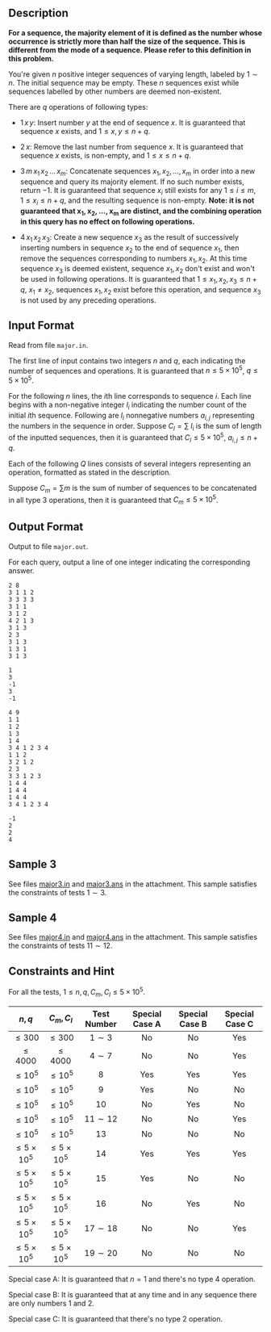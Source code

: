 ## Description

**For a sequence, the majority element of it is defined as the number whose occurrence is strictly more than half the size of the sequence. This is different from the mode of a sequence. Please refer to this definition in this problem.**

You're given $n$ positive integer sequences of varying length, labeled by $1 \sim n$. The initial sequence may be empty. These $n$ sequences exist while sequences labelled by other numbers are deemed non-existent.

There are $q$ operations of following types: 

* $1\, x\, y$: Insert number $y$ at the end of sequence $x$. It is guaranteed that sequence $x$ exists, and $1 \leq x,y \leq n+q$. 

* $2\, x$: Remove the last number from sequence $x$. It is guaranteed that sequence $x$ exists, is non-empty, and $1 \leq x \leq n+q$.

* $3\, m\, x_1\, x_2\, \ldots\, x_m$: Concatenate sequences $x_1,x_2,\ldots,x_m$ in order into a new sequence and query its majority element. If no such number exists, return $-1$. It is guaranteed that sequence $x_i$ still exists for any $1 \leq i \leq m$, $1 \leq x_i \leq n+q$, and the resulting sequence is non-empty. **Note: it is not guaranteed that $\boldsymbol{x_1,x_2,\ldots,x_m}$ are distinct, and the combining operation in this query has no effect on following operations.**

* $4\, x_1\, x_2\, x_3$: Create a new sequence $x_3$ as the result of successively inserting numbers in sequence $x_2$ to the end of sequence $x_1$, then remove the sequences corresponding to numbers $x_1,x_2$. At this time sequence $x_3$ is deemed existent, sequence $x_1,x_2$ don't exist and won't be used in following operations. It is guaranteed that $1 \leq x_1,x_2,x_3 \leq n+q$, $x_1 \neq x_2$, sequences $x_1,x_2$ exist before this operation, and sequence $x_3$ is not used by any preceding operations.

## Input Format

Read from file `major.in`.

The first line of input contains two integers $n$ and $q$, each indicating the number of sequences and operations. It is guaranteed that $n \leq 5 \times 10^5$, $q \leq 5 \times 10^5$.

For the following $n$ lines, the $i$th line corresponds to sequence $i$. Each line begins with a non-negative integer $l_i$ indicating the number count of the initial $i$th sequence. Following are $l_i$ nonnegative numbers $a_{i,j}$ representing the numbers in the sequence in order. Suppose $C_l = \sum\     l_i$ is the sum of length of the inputted sequences, then it is guaranteed that $C_l \leq 5 \times 10^5$, $a_{i,j} \leq n+q$. 

Each of the following $Q$ lines consists of several integers representing an operation, formatted as stated in the description. 

Suppose $C_m = \sum m$ is the sum of number of sequences to be concatenated in all type $3$ operations, then it is guaranteed that $C_m \leq 5 \times 10^5$. 

## Output Format

Output to file `major.out`.

For each query, output a line of one integer indicating the corresponding answer. 

```input1
2 8
3 1 1 2
3 3 3 3
3 1 1
3 1 2
4 2 1 3
3 1 3
2 3
3 1 3
1 3 1
3 1 3
```

```output1
1
3
-1
3
-1
```

```input2
4 9
1 1
1 2
1 3
1 4
3 4 1 2 3 4
1 1 2
3 2 1 2
2 3
3 3 1 2 3
1 4 4
1 4 4
1 4 4
3 4 1 2 3 4
```

```output2
-1
2
2
4
```

## Sample 3

See files [major3.in](file://major3.in) and [major3.ans](file://major3.ans) in the attachment. 
This sample satisfies the constraints of tests $1 \sim 3$.

## Sample 4

See files [major4.in](file://major4.in) and [major4.ans](file://major4.ans) in the attachment. 
This sample satisfies the constraints of tests $11 \sim 12$.

## Constraints and Hint

For all the tests, $1 \leq n,q,C_m,C_l \leq 5 \times 10^5$.

|        $n,q$         |      $C_m,C_l$       | Test Number  | Special Case A | Special Case B | Special Case C |
| :------------------: | :------------------: | :----------: | :------------: | :------------: | :------------: |
|      $\leq 300$      |      $\leq 300$      |  $1 \sim 3$  |       No       |       No       |      Yes       |
|     $\leq 4000$      |     $\leq 4000$      |  $4 \sim 7$  |       No       |       No       |      Yes       |
|     $\leq 10^5$      |     $\leq 10^5$      |     $8$      |      Yes       |      Yes       |      Yes       |
|     $\leq 10^5$      |     $\leq 10^5$      |     $9$      |      Yes       |       No       |       No       |
|     $\leq 10^5$      |     $\leq 10^5$      |     $10$     |       No       |      Yes       |       No       |
|     $\leq 10^5$      |     $\leq 10^5$      | $11 \sim 12$ |       No       |       No       |      Yes       |
|     $\leq 10^5$      |     $\leq 10^5$      |     $13$     |       No       |       No       |       No       |
| $\leq 5 \times 10^5$ | $\leq 5 \times 10^5$ |     $14$     |      Yes       |      Yes       |      Yes       |
| $\leq 5 \times 10^5$ | $\leq 5 \times 10^5$ |     $15$     |      Yes       |       No       |       No       |
| $\leq 5 \times 10^5$ | $\leq 5 \times 10^5$ |     $16$     |       No       |      Yes       |       No       |
| $\leq 5 \times 10^5$ | $\leq 5 \times 10^5$ | $17 \sim 18$ |       No       |       No       |      Yes       |
| $\leq 5 \times 10^5$ | $\leq 5 \times 10^5$ | $19 \sim 20$ |       No       |       No       |       No       |

Special case A: It is guaranteed that $n = 1$ and there's no type $4$ operation.

Special case B: It is guaranteed that at any time and in any sequence there are only numbers $1$ and $2$.

Special case C: It is guaranteed that there's no type $2$ operation.
